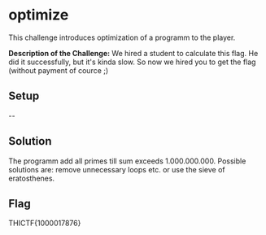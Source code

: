 # optimize
This challenge introduces optimization of a programm to the player.

**Description of the Challenge:**
We hired a student to calculate this flag. He did it successfully, but it's kinda slow.
So now we hired you to get the flag (without payment of cource ;)

## Setup
--

## Solution
The programm add all primes till sum exceeds 1.000.000.000. Possible solutions are: remove unnecessary loops etc. or use the sieve of eratosthenes.

## Flag
THICTF{1000017876}
